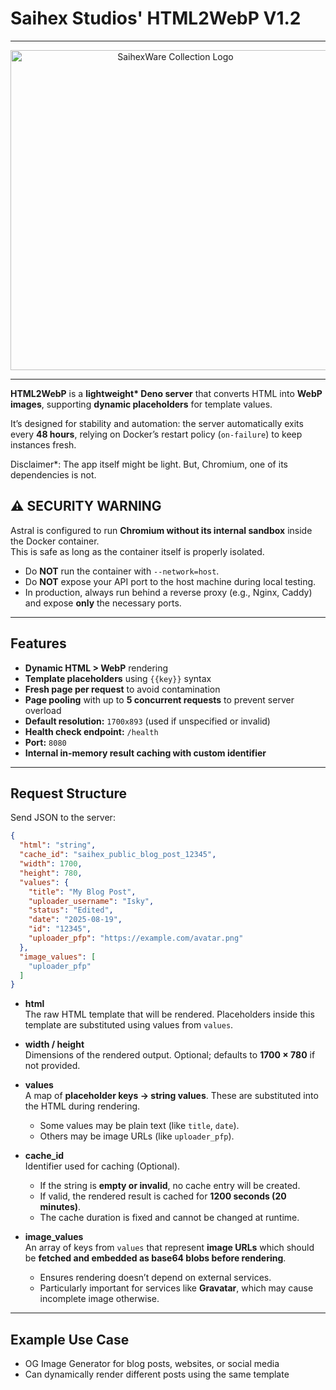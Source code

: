 # Saihex Studios' HTML2WebP V1.2

---

<div align="center">
  <img width="512" alt="SaihexWare Collection Logo" src="https://s3.saihex.com/public/logos/saihexware.svg"/>
</div>

---

**HTML2WebP** is a **lightweight\* Deno server** that converts HTML into **WebP
images**, supporting **dynamic placeholders** for template values.

It’s designed for stability and automation: the server automatically exits every
**48 hours**, relying on Docker’s restart policy (`on-failure`) to keep
instances fresh.

Disclaimer*: The app itself might be light. But, Chromium, one of its
dependencies is not.

## ⚠️ **SECURITY WARNING**

Astral is configured to run **Chromium without its internal sandbox** inside the
Docker container.\
This is safe as long as the container itself is properly isolated.

- Do **NOT** run the container with `--network=host`.
- Do **NOT** expose your API port to the host machine during local testing.
- In production, always run behind a reverse proxy (e.g., Nginx, Caddy) and
  expose **only** the necessary ports.

---

## Features

- **Dynamic HTML > WebP** rendering
- **Template placeholders** using `{{key}}` syntax
- **Fresh page per request** to avoid contamination
- **Page pooling** with up to **5 concurrent requests** to prevent server
  overload
- **Default resolution:** `1700x893` (used if unspecified or invalid)
- **Health check endpoint:** `/health`
- **Port:** `8080`
- **Internal in-memory result caching with custom identifier**

---

## Request Structure

Send JSON to the server:

```json
{
  "html": "string",
  "cache_id": "saihex_public_blog_post_12345",
  "width": 1700,
  "height": 780,
  "values": {
    "title": "My Blog Post",
    "uploader_username": "Isky",
    "status": "Edited",
    "date": "2025-08-19",
    "id": "12345",
    "uploader_pfp": "https://example.com/avatar.png"
  },
  "image_values": [
    "uploader_pfp"
  ]
}
```

- **html**\
  The raw HTML template that will be rendered. Placeholders inside this template
  are substituted using values from `values`.

- **width / height**\
  Dimensions of the rendered output. Optional; defaults to **1700 × 780** if not
  provided.

- **values**\
  A map of **placeholder keys → string values**. These are substituted into the
  HTML during rendering.
  - Some values may be plain text (like `title`, `date`).
  - Others may be image URLs (like `uploader_pfp`).

- **cache_id**\
  Identifier used for caching (Optional).
  - If the string is **empty or invalid**, no cache entry will be created.
  - If valid, the rendered result is cached for **1200 seconds (20 minutes)**.
  - The cache duration is fixed and cannot be changed at runtime.

- **image_values**\
  An array of keys from `values` that represent **image URLs** which should be
  **fetched and embedded as base64 blobs before rendering**.
  - Ensures rendering doesn’t depend on external services.
  - Particularly important for services like **Gravatar**, which may cause
    incomplete image otherwise.

---

## Example Use Case

- OG Image Generator for blog posts, websites, or social media
- Can dynamically render different posts using the same template
